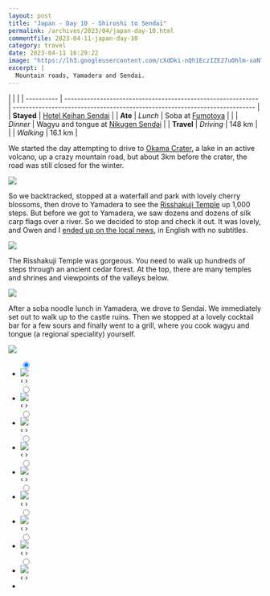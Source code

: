 ```yaml
---
layout: post
title: "Japan - Day 10 - Shiroshi to Sendai"
permalink: /archives/2023/04/japan-day-10.html
commentfile: 2023-04-11-japan-day-10
category: travel
date: 2023-04-11 16:29:22
image: "https://lh3.googleusercontent.com/cXdDki-nQh1EczIZE27u0hlm-xaNTxqvqlV9DiQ5m9gymOA0IxB5AxfkJvbcpWYz5c4eLIKj_cweM9AWnlzfhlClyVCPZjSd_eM3PefTjBa4o7DENDXq70pDHwRWb2CjzAji2UksxuU=w1920-h1080"
excerpt: |
  Mountain roads, Yamadera and Sendai.
---
```


|            |                                                              |
| ---------- | ------------------------------------------------------------ | --------------------------------------------------------------------------- |
| **Stayed** | [Hotel Keihan Sendai](https://goo.gl/maps/oNRyZoWH9FH5XdwD8) |
| **Ate**    | _Lunch_                                                      | Soba at [Fumotoya](https://goo.gl/maps/nkdpeoU9kU7t2aVw9)                   |
|            | _Dinner_                                                     | Wagyu and tongue at [Nikugen Sendai](https://goo.gl/maps/D7VoJL225Jxy5VZs5) |
| **Travel** | _Driving_                                                    | 148 km                                                                      |
|            | _Walking_                                                    | 16.1 km                                                                     |

We started the day attempting to drive to [Okama Crater](https://goo.gl/maps/1D3EwyhFoiqAL6qp7), a lake in an active volcano, up a crazy mountain road, but about 3km before the crater, the road was still closed for the winter.

  <a href="https://lh3.googleusercontent.com/lMnIF00RgAtrCA9kaZY1U42POXwVYbGY6CeKz6c3xiVS_yg1UO1N2-rwFDUpoxjB1P42lGvhXj_-vdK6lr_K1Jbp3FTJ1fygtX0LPmMDDbw-lIYX1oTx33CdHEPABjPlqP8-tYum_Tw=w1920-h1080" target="_blank">
    <img src="https://lh3.googleusercontent.com/lMnIF00RgAtrCA9kaZY1U42POXwVYbGY6CeKz6c3xiVS_yg1UO1N2-rwFDUpoxjB1P42lGvhXj_-vdK6lr_K1Jbp3FTJ1fygtX0LPmMDDbw-lIYX1oTx33CdHEPABjPlqP8-tYum_Tw=h480" />
  </a>

So we backtracked, stopped at a waterfall and park with lovely cherry blossoms, then drove to Yamadera to see the [Risshakuji Temple](https://goo.gl/maps/iSTfcBngwbn6JtzP6) up 1,000 steps. But before we got to Yamadera, we saw dozens and dozens of silk carp flags over a river. So we decided to stop and check it out. It was lovely, and Owen and I [ended up on the local news](https://newsdig.tbs.co.jp/articles/tuy/428639?display=1&mwplay=1), in English with no subtitles.

  <a href="https://lh3.googleusercontent.com/1xttYaE_Ehf6uwB2xcWt7_OJdg7aEyd-5BZCidVukv7mN7MnivcDmGmdj_4E7zKyG7PcuT8Zsl1PLnkHIUcynSv6PCp3q0GHbioMQCOcRKtuWczbk708yHOMRxCjtus4TIW7Uf3lwgo=w1920-h1080" target="_blank">
    <img src="https://lh3.googleusercontent.com/1xttYaE_Ehf6uwB2xcWt7_OJdg7aEyd-5BZCidVukv7mN7MnivcDmGmdj_4E7zKyG7PcuT8Zsl1PLnkHIUcynSv6PCp3q0GHbioMQCOcRKtuWczbk708yHOMRxCjtus4TIW7Uf3lwgo=h480" />
  </a>

The Risshakuji Temple was gorgeous. You need to walk up hundreds of steps through an ancient cedar forest. At the top, there are many temples and shrines and viewpoints of the valleys below.

  <a href="https://lh3.googleusercontent.com/STAVcvOuRmQhLLPjn2J6eDWwOOgjDSNIUoXWbGa1IQ2iIY0TBhLYnWxs_AqcNnGT_nrFXvgqiTfRPyk-if7jXe4oTqWZo70HUWtINIkr4XFrQg6EBsFr0nTiiaam3xTOiMuaE1GRq1E=w1920-h1080" target="_blank">
    <img src="https://lh3.googleusercontent.com/STAVcvOuRmQhLLPjn2J6eDWwOOgjDSNIUoXWbGa1IQ2iIY0TBhLYnWxs_AqcNnGT_nrFXvgqiTfRPyk-if7jXe4oTqWZo70HUWtINIkr4XFrQg6EBsFr0nTiiaam3xTOiMuaE1GRq1E=h480" />
  </a>

After a soba noodle lunch in Yamadera, we drove to Sendai. We immediately set out to walk up to the castle ruins. Then we stopped at a lovely cocktail bar for a few sours and finally went to a grill, where you cook wagyu and tongue (a regional speciality) yourself.

  <a href="https://lh3.googleusercontent.com/bOBQsS1r1G7CmFyFWmbIpIEszsUapNB_q6SzGwu8PRM6jAJnekklMq5znHtDBwdrOwOSLW3FUeXbPGsXQXPXEGi_HLLr97QCVfkBm7XXs-Jv8v0bBjazNJixMWmD9A3tCe5e0yWkaU4=w1920-h1080" target="_blank">
    <img src="https://lh3.googleusercontent.com/bOBQsS1r1G7CmFyFWmbIpIEszsUapNB_q6SzGwu8PRM6jAJnekklMq5znHtDBwdrOwOSLW3FUeXbPGsXQXPXEGi_HLLr97QCVfkBm7XXs-Jv8v0bBjazNJixMWmD9A3tCe5e0yWkaU4=h480" />
  </a>

<ul class="slides">
    <input type="radio" name="radio-btn" id="img-1" checked="checked" />
    <li class="slide-container">
        <div class="slide">
          <a href="/assets/images/insta/340818661_602009868527261_1335863643392571504_n_18002526787661911.jpg"><img src="/assets/images/insta/340818661_602009868527261_1335863643392571504_n_18002526787661911.jpg" /></a>
        </div>
    <div class="nav">
      <label for="img-9" class="prev">&#x2039;</label>
      <label for="img-2" class="next">&#x203a;</label>
    </div>
    </li>
        <input type="radio" name="radio-btn" id="img-2"  />
    <li class="slide-container">
        <div class="slide">
          <a href="/assets/images/insta/340832191_3587378768212892_2491220081825520460_n_17900277812774150.jpg"><img src="/assets/images/insta/340832191_3587378768212892_2491220081825520460_n_17900277812774150.jpg" /></a>
        </div>
    <div class="nav">
      <label for="img-1" class="prev">&#x2039;</label>
      <label for="img-3" class="next">&#x203a;</label>
    </div>
    </li>
        <input type="radio" name="radio-btn" id="img-3"  />
    <li class="slide-container">
        <div class="slide">
          <a href="/assets/images/insta/340490015_757525682510873_3658366797425373678_n_17889479696800987.jpg"><img src="/assets/images/insta/340490015_757525682510873_3658366797425373678_n_17889479696800987.jpg" /></a>
        </div>
    <div class="nav">
      <label for="img-2" class="prev">&#x2039;</label>
      <label for="img-4" class="next">&#x203a;</label>
    </div>
    </li>
        <input type="radio" name="radio-btn" id="img-4"  />
    <li class="slide-container">
        <div class="slide">
          <a href="/assets/images/insta/340655787_1364462704338995_2698237229739989167_n_18014058418560173.jpg"><img src="/assets/images/insta/340655787_1364462704338995_2698237229739989167_n_18014058418560173.jpg" /></a>
        </div>
    <div class="nav">
      <label for="img-3" class="prev">&#x2039;</label>
      <label for="img-5" class="next">&#x203a;</label>
    </div>
    </li>
        <input type="radio" name="radio-btn" id="img-5"  />
    <li class="slide-container">
        <div class="slide">
          <a href="/assets/images/insta/340840559_801760734614993_4950656395208714612_n_17951828006405560.jpg"><img src="/assets/images/insta/340840559_801760734614993_4950656395208714612_n_17951828006405560.jpg" /></a>
        </div>
    <div class="nav">
      <label for="img-4" class="prev">&#x2039;</label>
      <label for="img-6" class="next">&#x203a;</label>
    </div>
    </li>
        <input type="radio" name="radio-btn" id="img-6"  />
    <li class="slide-container">
        <div class="slide">
          <a href="/assets/images/insta/340668438_1280820009168743_5744198624173702299_n_17951518211533026.jpg"><img src="/assets/images/insta/340668438_1280820009168743_5744198624173702299_n_17951518211533026.jpg" /></a>
        </div>
    <div class="nav">
      <label for="img-5" class="prev">&#x2039;</label>
      <label for="img-7" class="next">&#x203a;</label>
    </div>
    </li>
        <input type="radio" name="radio-btn" id="img-7"  />
    <li class="slide-container">
        <div class="slide">
          <a href="/assets/images/insta/340855944_700840578394042_8257859299762622317_n_18264034051131005.jpg"><img src="/assets/images/insta/340855944_700840578394042_8257859299762622317_n_18264034051131005.jpg" /></a>
        </div>
    <div class="nav">
      <label for="img-6" class="prev">&#x2039;</label>
      <label for="img-8" class="next">&#x203a;</label>
    </div>
    </li>
        <input type="radio" name="radio-btn" id="img-8"  />
    <li class="slide-container">
        <div class="slide">
          <a href="/assets/images/insta/340496239_768732261482406_1598176445470876660_n_18355428649057084.jpg"><img src="/assets/images/insta/340496239_768732261482406_1598176445470876660_n_18355428649057084.jpg" /></a>
        </div>
    <div class="nav">
      <label for="img-7" class="prev">&#x2039;</label>
      <label for="img-9" class="next">&#x203a;</label>
    </div>
    </li>
    <input type="radio" name="radio-btn" id="img-9" />
    <li class="slide-container">
        <div class="slide">
          <a href="/assets/images/insta/340825798_951518679207969_2492945813070909744_n_18269455330193262.jpg"><img src="/assets/images/insta/340825798_951518679207969_2492945813070909744_n_18269455330193262.jpg" /></a>
        </div>
    <div class="nav">
      <label for="img-8" class="prev">&#x2039;</label>
      <label for="img-1" class="next">&#x203a;</label>
    </div>
    </li>
<li class="nav-dots">
      <label for="img-1" class="nav-dot" id="img-dot-1"></label>
      <label for="img-2" class="nav-dot" id="img-dot-2"></label>
      <label for="img-3" class="nav-dot" id="img-dot-3"></label>
      <label for="img-4" class="nav-dot" id="img-dot-4"></label>
      <label for="img-5" class="nav-dot" id="img-dot-5"></label>
      <label for="img-6" class="nav-dot" id="img-dot-6"></label>
      <label for="img-7" class="nav-dot" id="img-dot-7"></label>
      <label for="img-8" class="nav-dot" id="img-dot-8"></label>
      <label for="img-9" class="nav-dot" id="img-dot-9"></label>
</li>
</ul>

